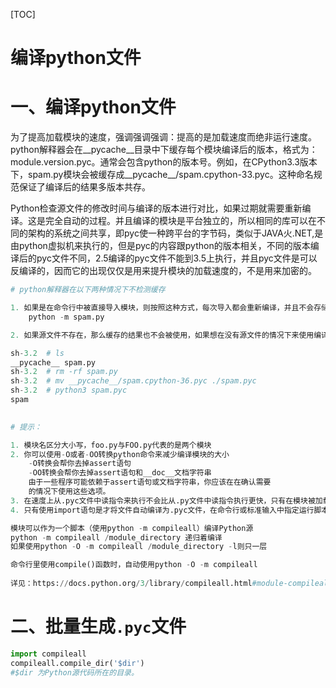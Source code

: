 [TOC]

# 编译python文件

# 一、编译python文件

为了提高加载模块的速度，强调强调强调：提高的是加载速度而绝非运行速度。python解释器会在\_\_pycache\_\_目录中下缓存每个模块编译后的版本，格式为：module.version.pyc。通常会包含python的版本号。例如，在CPython3.3版本下，spam.py模块会被缓存成\_\_pycache\_\_/spam.cpython-33.pyc。这种命名规范保证了编译后的结果多版本共存。

Python检查源文件的修改时间与编译的版本进行对比，如果过期就需要重新编译。这是完全自动的过程。并且编译的模块是平台独立的，所以相同的库可以在不同的架构的系统之间共享，即pyc使一种跨平台的字节码，类似于JAVA火.NET,是由python虚拟机来执行的，但是pyc的内容跟python的版本相关，不同的版本编译后的pyc文件不同，2.5编译的pyc文件不能到3.5上执行，并且pyc文件是可以反编译的，因而它的出现仅仅是用来提升模块的加载速度的，不是用来加密的。

```python
# python解释器在以下两种情况下不检测缓存

1. 如果是在命令行中被直接导入模块，则按照这种方式，每次导入都会重新编译，并且不会存储编译后的结果（python3.3以前的版本应该是这样）
    python -m spam.py

2. 如果源文件不存在，那么缓存的结果也不会被使用，如果想在没有源文件的情况下来使用编译后的结果，则编译后的结果必须在源目录下

sh-3.2  # ls
__pycache__ spam.py
sh-3.2  # rm -rf spam.py 
sh-3.2  # mv __pycache__/spam.cpython-36.pyc ./spam.pyc
sh-3.2  # python3 spam.pyc 
spam
 

# 提示：

1. 模块名区分大小写，foo.py与FOO.py代表的是两个模块
2. 你可以使用-O或者-OO转换python命令来减少编译模块的大小
    -O转换会帮你去掉assert语句
    -OO转换会帮你去掉assert语句和__doc__文档字符串
    由于一些程序可能依赖于assert语句或文档字符串，你应该在在确认需要
    的情况下使用这些选项。
3. 在速度上从.pyc文件中读指令来执行不会比从.py文件中读指令执行更快，只有在模块被加载时，.pyc文件才是更快的
4. 只有使用import语句是才将文件自动编译为.pyc文件，在命令行或标准输入中指定运行脚本则不会生成这类文件，因而我们可以使用compieall模块为一个目录中的所有模块创建.pyc文件

模块可以作为一个脚本（使用python -m compileall）编译Python源  
python -m compileall /module_directory 递归着编译
如果使用python -O -m compileall /module_directory -l则只一层

命令行里使用compile()函数时，自动使用python -O -m compileall
  
详见：https://docs.python.org/3/library/compileall.html#module-compileall
```



# 二、批量生成`.pyc`文件

```python
import compileall
compileall.compile_dir('$dir')
#$dir 为Python源代码所在的目录。
```

